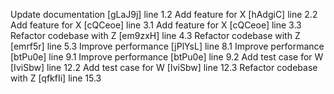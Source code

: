 Update documentation [gLaJ9j] line 1.2
Add feature for X [hAdgiC] line 2.2
Add feature for X [cQCeoe] line 3.1
Add feature for X [cQCeoe] line 3.3
Refactor codebase with Z [em9zxH] line 4.3
Refactor codebase with Z [emrf5r] line 5.3
Improve performance [jPlYsL] line 8.1
Improve performance [btPu0e] line 9.1
Improve performance [btPu0e] line 9.2
Add test case for W [IviSbw] line 12.2
Add test case for W [IviSbw] line 12.3
Refactor codebase with Z [qfkfIi] line 15.3
